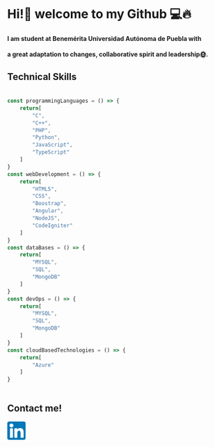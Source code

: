 # Hi!👋 welcome to my Github 💻🔥

#### I am student at Benemérita Universidad Autónoma de Puebla with
#### a great adaptation to changes, collaborative spirit and leadership🌞.

## Technical Skills
```javascript
  
const programmingLanguages = () => {
    return[
        "C",
        "C++",
        "PHP",
        "Python",
        "JavaScript",
        "TypeScript"
    ]
}
const webDevelopment = () => {
    return[
        "HTML5",
        "CSS",
        "Boostrap",
        "Angular",
        "NodeJS",
        "CodeIgniter"
    ]
}
const dataBases = () => {
    return[
        "MYSQL",
        "SQL",
        "MongoDB"
    ]
}
const devOps = () => {
    return[
        "MYSQL",
        "SQL",
        "MongoDB"
    ]
}
const cloudBasedTechnologies = () => {
    return[
        "Azure"
    ]
}
  
```



## Contact me!
 
<a href="https://www.linkedin.com/in/jorge-ju%C3%A1rez-mu%C3%B1oz/">
  <img src="linkedin.png" alt="Linkedin" style="width:42px;height:42px;">
</a>


